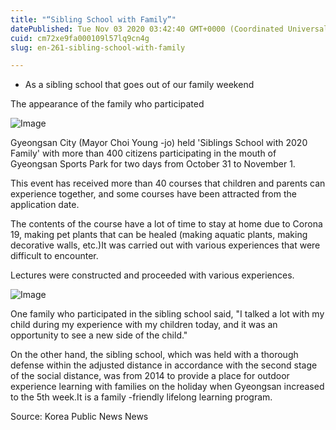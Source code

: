 ```yaml
---
title: "“Sibling School with Family”"
datePublished: Tue Nov 03 2020 03:42:40 GMT+0000 (Coordinated Universal Time)
cuid: cm72xe9fa000109l57lq9cn4g
slug: en-261-sibling-school-with-family

---
```



- As a sibling school that goes out of our family weekend

The appearance of the family who participated

![Image](https://cdn.hashnode.com/res/hashnode/image/upload/v1739426107548/1ac59929-b63c-4733-b920-7ca865ccb561.jpeg)

Gyeongsan City (Mayor Choi Young -jo) held 'Siblings School with 2020 Family' with more than 400 citizens participating in the mouth of Gyeongsan Sports Park for two days from October 31 to November 1.

This event has received more than 40 courses that children and parents can experience together, and some courses have been attracted from the application date.

The contents of the course have a lot of time to stay at home due to Corona 19, making pet plants that can be healed (making aquatic plants, making decorative walls, etc.)It was carried out with various experiences that were difficult to encounter.

Lectures were constructed and proceeded with various experiences.

![Image](https://cdn.hashnode.com/res/hashnode/image/upload/v1739426109624/7a16c3d0-889c-4898-82b9-2991b1634ca5.jpeg)

One family who participated in the sibling school said, "I talked a lot with my child during my experience with my children today, and it was an opportunity to see a new side of the child."

On the other hand, the sibling school, which was held with a thorough defense within the adjusted distance in accordance with the second stage of the social distance, was from 2014 to provide a place for outdoor experience learning with families on the holiday when Gyeongsan increased to the 5th week.It is a family -friendly lifelong learning program.

Source: Korea Public News News